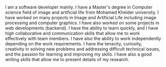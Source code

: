 I am a software developer mainly. I have a Master's degree in Computer science field of image and artificial life from Mohamed Kheider university. I have worked on many projects in Image and Artificial Life including image processing and computer graphics. I have also worked on some projects in web developments (backend). I have the ability to learn quickly, and I have high collaborative and communication skills that allow me to work effectively with team members. I have also the ability to work independently depending on the work requirements. I have the tenacity, curiosity, creativity in solving new problems and addressing difficult technical issues, and the passion for learning and improving my skills. I have also a good writing skills that allow me to present details of my research.
<!---
NadiaAzri/NadiaAzri is a ✨ special ✨ repository because its `README.md` (this file) appears on your GitHub profile.
You can click the Preview link to take a look at your changes.
--->
